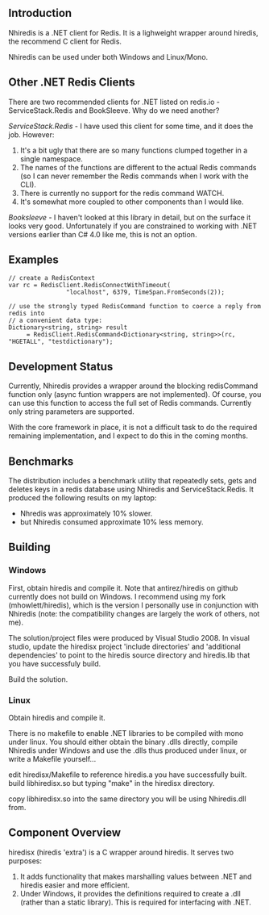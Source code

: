 ## Introduction

Nhiredis is a .NET client for Redis. It is a lighweight wrapper around hiredis, the recommend C client 
for Redis. 

Nhiredis can be used under both Windows and Linux/Mono.


## Other .NET Redis Clients

There are two recommended clients for .NET listed on redis.io - ServiceStack.Redis and BookSleeve. 
Why do we need another?

_ServiceStack.Redis_ - I have used this client for some time, and it does the job. However:

1. It's a bit ugly that there are so many functions clumped together in a single namespace.
2. The names of the functions are different to the actual Redis commands (so I can never remember 
   the Redis commands when I work with the CLI).
3. There is currently no support for the redis command WATCH.
4. It's somewhat more coupled to other components than I would like.

_Booksleeve_ - I haven't looked at this library in detail, but on the surface it looks very 
good. Unfortunately if you are constrained to working with .NET versions earlier than C# 4.0 
like me, this is not an option.


## Examples

	// create a RedisContext
	var rc = RedisClient.RedisConnectWithTimeout(
                    "localhost", 6379, TimeSpan.FromSeconds(2));
	
	// use the strongly typed RedisCommand function to coerce a reply from redis into
	// a convenient data type:
	Dictionary<string, string> result
		 = RedisClient.RedisCommand<Dictionary<string, string>>(rc, "HGETALL", "testdictionary");
		 
		 
## Development Status

Currently, Nhiredis provides a wrapper around the blocking redisCommand function only (async 
funtion wrappers are not implemented). Of course, you can use this function to access the full
set of Redis commands. Currently only string parameters are supported.

With the core framework in place, it is not a difficult task to do the required remaining 
implementation, and I expect to do this in the coming months.


## Benchmarks

The distribution includes a benchmark utility that repeatedly sets, gets and deletes keys in a 
redis database using Nhiredis and ServiceStack.Redis. It produced the following results on my 
laptop:

* Nhredis was approximately 10% slower.
* but Nhiredis consumed approximate 10% less memory.


## Building

### Windows

First, obtain hiredis and compile it. Note that antirez/hiredis on github currently does not
build on Windows. I recommend using my fork (mhowlett/hiredis), which is the version I 
personally use in conjunction with Nhiredis (note: the compatibility changes are largely
the work of others, not me).

The solution/project files were produced by Visual Studio 2008. In visual studio, update the
hiredisx project 'include directories' and 'additional dependencies' to point to the hiredis 
source directory and hiredis.lib that you have successfuly build.

Build the solution.


### Linux

Obtain hiredis and compile it.

There is no makefile to enable .NET libraries to be compiled with mono under linux. You should
either obtain the binary .dlls directly, compile Nhiredis under Windows and use the .dlls thus
produced under linux, or write a Makefile yourself... 

edit hiredisx/Makefile to reference hiredis.a you have successfully built.
build libhiredisx.so but typing "make" in the hiredisx directory.

copy libhiredisx.so into the same directory you will be using Nhiredis.dll from.


## Component Overview

hiredisx (hiredis 'extra') is a C wrapper around hiredis. It serves two purposes:

1. It adds functionality that makes marshalling values between .NET and hiredis easier and
   more efficient.
2. Under Windows, it provides the definitions required to create a .dll (rather than a static
   library). This is required for interfacing with .NET.

